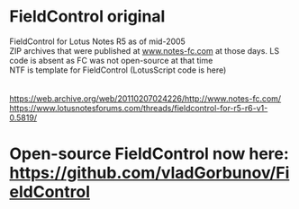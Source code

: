 # FieldControl original
FieldControl for Lotus Notes R5 as of mid-2005<BR>
ZIP archives that were published at www.notes-fc.com at those days. LS code is absent as FC was not open-source at that time<BR>
NTF is template for FieldControl (LotusScript code is here)<BR>
<br>
<br>https://web.archive.org/web/20110207024226/http://www.notes-fc.com/
<br>https://www.lotusnotesforums.com/threads/fieldcontrol-for-r5-r6-v1-0.5819/
  
  # Open-source FieldControl now here: https://github.com/vladGorbunov/FieldControl
